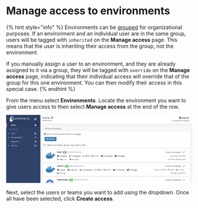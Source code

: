# Manage access to environments

{% hint style="info" %}
Environments can be [grouped](groups.md) for organizational purposes. If an environment and an individual user are in the same group, users will be tagged with `inherited` on the **Manage access** page. This means that the user is inheriting their access from the group, not the environment.

If you manually assign a user to an environment, and they are already assigned to it via a group, they will be tagged with `override` on the **Manage access** page, indicating that their individual access will override that of the group for this one environment. You can then modify their access in this special case.
{% endhint %}

From the menu select **Environments**. Locate the environment you want to give users access to then select **Manage access** at the end of the row.

![](../../.gitbook/assets/2.-9-environments-access-1.gif)

Next, select the users or teams you want to add using the dropdown. Once all have been selected, click **Create access**.

